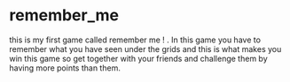 # remember_me
this is my first game called remember me ! .
In this game you have to remember what you have seen under the grids and this is what makes you win this game so get together with
 your friends and challenge them by having more points than them.
